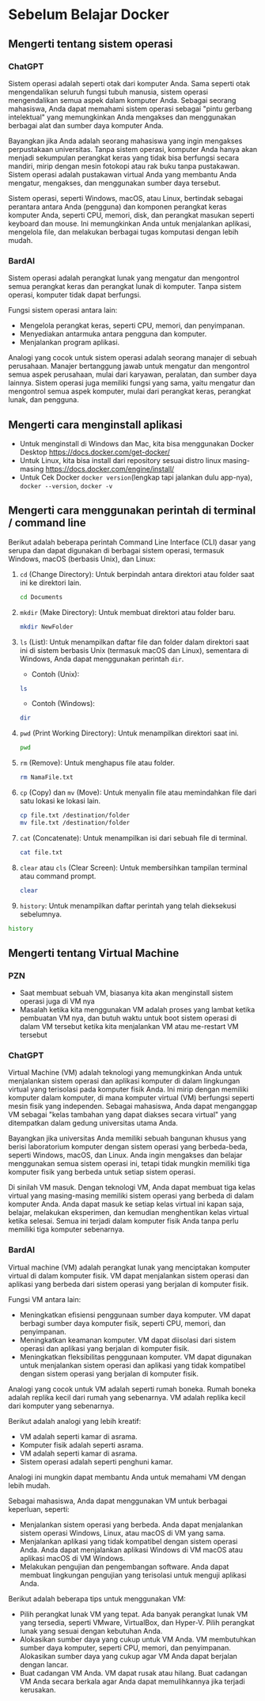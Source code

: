 # Sebelum Belajar Docker

## Mengerti tentang sistem operasi

### ChatGPT

Sistem operasi adalah seperti otak dari komputer Anda. Sama seperti otak mengendalikan seluruh fungsi tubuh manusia, sistem operasi mengendalikan semua aspek dalam komputer Anda. Sebagai seorang mahasiswa, Anda dapat memahami sistem operasi sebagai "pintu gerbang intelektual" yang memungkinkan Anda mengakses dan menggunakan berbagai alat dan sumber daya komputer Anda.

Bayangkan jika Anda adalah seorang mahasiswa yang ingin mengakses perpustakaan universitas. Tanpa sistem operasi, komputer Anda hanya akan menjadi sekumpulan perangkat keras yang tidak bisa berfungsi secara mandiri, mirip dengan mesin fotokopi atau rak buku tanpa pustakawan. Sistem operasi adalah pustakawan virtual Anda yang membantu Anda mengatur, mengakses, dan menggunakan sumber daya tersebut.

Sistem operasi, seperti Windows, macOS, atau Linux, bertindak sebagai perantara antara Anda (pengguna) dan komponen perangkat keras komputer Anda, seperti CPU, memori, disk, dan perangkat masukan seperti keyboard dan mouse. Ini memungkinkan Anda untuk menjalankan aplikasi, mengelola file, dan melakukan berbagai tugas komputasi dengan lebih mudah.

### BardAI

Sistem operasi adalah perangkat lunak yang mengatur dan mengontrol semua perangkat keras dan perangkat lunak di komputer. Tanpa sistem operasi, komputer tidak dapat berfungsi.

Fungsi sistem operasi antara lain:

- Mengelola perangkat keras, seperti CPU, memori, dan penyimpanan.
- Menyediakan antarmuka antara pengguna dan komputer.
- Menjalankan program aplikasi.

Analogi yang cocok untuk sistem operasi adalah seorang manajer di sebuah perusahaan. Manajer bertanggung jawab untuk mengatur dan mengontrol semua aspek perusahaan, mulai dari karyawan, peralatan, dan sumber daya lainnya. Sistem operasi juga memiliki fungsi yang sama, yaitu mengatur dan mengontrol semua aspek komputer, mulai dari perangkat keras, perangkat lunak, dan pengguna.

## Mengerti cara menginstall aplikasi

- Untuk menginstall di Windows dan Mac, kita bisa menggunakan Docker Desktop https://docs.docker.com/get-docker/ 
- Untuk Linux, kita bisa install dari repository sesuai distro linux masing-masing https://docs.docker.com/engine/install/ 
- Untuk Cek Docker `docker version`(lengkap tapi jalankan dulu app-nya), `docker --version`, `docker -v`


## Mengerti cara menggunakan perintah di terminal / command line

Berikut adalah beberapa perintah Command Line Interface (CLI) dasar yang serupa dan dapat digunakan di berbagai sistem operasi, termasuk Windows, macOS (berbasis Unix), dan Linux:

1. `cd` (Change Directory): Untuk berpindah antara direktori atau folder saat ini ke direktori lain.
    ```bash
    cd Documents
    ```

2. `mkdir` (Make Directory): Untuk membuat direktori atau folder baru.
    ```bash
    mkdir NewFolder
    ```

3. `ls` (List): Untuk menampilkan daftar file dan folder dalam direktori saat ini di sistem berbasis Unix (termasuk macOS dan Linux), sementara di Windows, Anda dapat menggunakan perintah `dir`.
    + Contoh (Unix):
    ```bash
    ls
    ```

    + Contoh (Windows):
    ```bash
    dir
    ```

4. `pwd` (Print Working Directory): Untuk menampilkan direktori saat ini.
    ```bash
    pwd
    ```

5. `rm` (Remove): Untuk menghapus file atau folder.
    ```bash
    rm NamaFile.txt
    ```

6. `cp` (Copy) dan `mv` (Move): Untuk menyalin file atau memindahkan file dari satu lokasi ke lokasi lain.
    ```bash
    cp file.txt /destination/folder
    mv file.txt /destination/folder
    ```

7. `cat` (Concatenate): Untuk menampilkan isi dari sebuah file di terminal.
    ```bash
    cat file.txt
    ```

8. `clear` atau `cls` (Clear Screen): Untuk membersihkan tampilan terminal atau command prompt.
    ```bash
    clear
    ```

9. `history`: Untuk menampilkan daftar perintah yang telah dieksekusi sebelumnya.
```bash
history
```

## Mengerti tentang Virtual Machine

### PZN

- Saat membuat sebuah VM, biasanya kita akan menginstall sistem operasi juga di VM nya
- Masalah ketika kita menggunakan VM adalah proses yang lambat ketika pembuatan VM nya, dan butuh waktu untuk boot sistem operasi di dalam VM tersebut ketika kita menjalankan VM atau me-restart VM tersebut

### ChatGPT

Virtual Machine (VM) adalah teknologi yang memungkinkan Anda untuk menjalankan sistem operasi dan aplikasi komputer di dalam lingkungan virtual yang terisolasi pada komputer fisik Anda. Ini mirip dengan memiliki komputer dalam komputer, di mana komputer virtual (VM) berfungsi seperti mesin fisik yang independen. Sebagai mahasiswa, Anda dapat menganggap VM sebagai "kelas tambahan yang dapat diakses secara virtual" yang ditempatkan dalam gedung universitas utama Anda.

Bayangkan jika universitas Anda memiliki sebuah bangunan khusus yang berisi laboratorium komputer dengan sistem operasi yang berbeda-beda, seperti Windows, macOS, dan Linux. Anda ingin mengakses dan belajar menggunakan semua sistem operasi ini, tetapi tidak mungkin memiliki tiga komputer fisik yang berbeda untuk setiap sistem operasi.

Di sinilah VM masuk. Dengan teknologi VM, Anda dapat membuat tiga kelas virtual yang masing-masing memiliki sistem operasi yang berbeda di dalam komputer Anda. Anda dapat masuk ke setiap kelas virtual ini kapan saja, belajar, melakukan eksperimen, dan kemudian menghentikan kelas virtual ketika selesai. Semua ini terjadi dalam komputer fisik Anda tanpa perlu memiliki tiga komputer sebenarnya.

### BardAI

Virtual machine (VM) adalah perangkat lunak yang menciptakan komputer virtual di dalam komputer fisik. VM dapat menjalankan sistem operasi dan aplikasi yang berbeda dari sistem operasi yang berjalan di komputer fisik.

Fungsi VM antara lain:

- Meningkatkan efisiensi penggunaan sumber daya komputer. VM dapat berbagi sumber daya komputer fisik, seperti CPU, memori, dan penyimpanan.
- Meningkatkan keamanan komputer. VM dapat diisolasi dari sistem operasi dan aplikasi yang berjalan di komputer fisik.
- Meningkatkan fleksibilitas penggunaan komputer. VM dapat digunakan untuk menjalankan sistem operasi dan aplikasi yang tidak kompatibel dengan sistem operasi yang berjalan di komputer fisik.

Analogi yang cocok untuk VM adalah seperti rumah boneka. Rumah boneka adalah replika kecil dari rumah yang sebenarnya. VM adalah replika kecil dari komputer yang sebenarnya.

Berikut adalah analogi yang lebih kreatif:

- VM adalah seperti kamar di asrama.
- Komputer fisik adalah seperti asrama.
- VM adalah seperti kamar di asrama.
- Sistem operasi adalah seperti penghuni kamar.

Analogi ini mungkin dapat membantu Anda untuk memahami VM dengan lebih mudah.

Sebagai mahasiswa, Anda dapat menggunakan VM untuk berbagai keperluan, seperti:

- Menjalankan sistem operasi yang berbeda. Anda dapat menjalankan sistem operasi Windows, Linux, atau macOS di VM yang sama.
- Menjalankan aplikasi yang tidak kompatibel dengan sistem operasi Anda. Anda dapat menjalankan aplikasi Windows di VM macOS atau aplikasi macOS di VM Windows.
- Melakukan pengujian dan pengembangan software. Anda dapat membuat lingkungan pengujian yang terisolasi untuk menguji aplikasi Anda.

Berikut adalah beberapa tips untuk menggunakan VM:

- Pilih perangkat lunak VM yang tepat. Ada banyak perangkat lunak VM yang tersedia, seperti VMware, VirtualBox, dan Hyper-V. Pilih perangkat lunak yang sesuai dengan kebutuhan Anda.
- Alokasikan sumber daya yang cukup untuk VM Anda. VM membutuhkan sumber daya komputer, seperti CPU, memori, dan penyimpanan. Alokasikan sumber daya yang cukup agar VM Anda dapat berjalan dengan lancar.
- Buat cadangan VM Anda. VM dapat rusak atau hilang. Buat cadangan VM Anda secara berkala agar Anda dapat memulihkannya jika terjadi kerusakan.